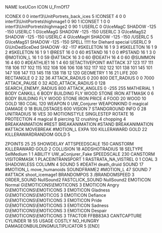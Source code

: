 NAME IceUCon
ICON 			U_FrnOf17

ICONEX 0 0 interf3\UnitPortrets\_back_ices 5
ICONSET 4 0 0 interf3\UnitPortrets\highmage1 0 90 1
ICONSET 1 0 0 interf3\UnitPortrets\highmage2 0 90 1
USERLC 			0 G\IceMagC SHADOW -125 -150
USERLC 			1 G\IceMagG SHADOW -125 -150
USERLC 			3 G\IceMagS2 SHADOW -125 -150
USERLC 			4 G\IceMagH SHADOW -125 -150
/USERLC 		 5 G\IceMagS1 SHADOW -125 -150  SPELL !!!!! for Diehard special
USERLC 			9 G\UnDedSceDed SHADOW -92 -117
#SKELETON               16 1 9 3
#SKELETON               16 1 9 2
#SKELETON               16 1 9 1
@REST      		16 0 0 60
#STAND     		16 1 0 0
#PSTAND    		16 1 3 0
@MOTION_L  		16 1 0 59
@ATTACK    		16 3 0 60
@DEATH     		16 4 0 60
@SUMMON     		16 4 60 0 
#DEATHLIE1 		16 1 4 60
SETACTIVEPOINT #ATTACK 37 123 117 111 118 106 117 102 115 102 108 106 106 108 102 117 102 122 101 138 101 145 101 147 108 147 113 145 118 138 118 12 120
GEOMETRY 		1 16 21
LIFE     		200
RECTANGLE 		0 2 32 36
ATTACK_RADIUS 		0 200 800
DET_RADIUS 		0 0 7000
ATTACK_PAUSE 		0 32
ADD_ATTACK_RADIUS	0 128
SEARCH_ENEMY_RADIUS 	800
ATTACK_ANGLES 	 	0 -255 255
MATHERIAL 		1 BODY
CANKILL 		6 BODY BUILDING FLY WOOD STONE IRON
ATTMASK 0 6 BODY BUILDING FLY WOOD STONE IRON
PRICE 			4 FOOD 20 WOOD 10 GOLD 180 COAL 120
WEAPON 			0 UW_Conjurer
WEAPONKIND 		0 magical
DAMAGE  		0 18
BUILDSTAGES 		600
VISION 			7
STANDGROUND
INFO 			0 28
UNITRADIUS 		16
VES 			30
MOTIONSTYLE 		SINGLESTEP
ROTATE 			16
PROTECTION 		4 magical 8 piercing 12 crushing 4 chopping 4 
BREAKANIMATION 		#REST
BREAKANIMATION 		#STAND
BREAKANIMATION 		#ATTACK
MOVEBREAK 		#MOTION_L
EXPA 			100
KILLERAWARD             GOLD 22
KILLERAWARDRANDOM       GOLD 5

ZPOINTS 25 25
SHOWDELAY
ATTSPEEDSCALE 150
CANSTORM
KILLERAWARD		GOLD 2
COLLISION 18
ADDSHOTRADIUS 18
SELTYPE SelMedium 1 1
ABILITY			UW_aConjurer_Fake
SPEEDSCALE 230
CANSTORM
VISITORMASK 1
PLACEINTRANSPORT 1
RASTRATA_NA_VISTREL 0 1 COAL 3
SHADOWLESS
COLUMN 4
SOUND 5 #DEATH death_druid
SOUND 17 #MOTION_L move_humanoids
SOUNDFRAME2 #MOTION_L 47
SOUND 7 #ATTACK shoot_icemage1
BRANDOMPOS 3
/BRANDOMSPEED 3
ORDER_SOUND NullSound2
FASTCLICK_SOUND NullSound2
EMOTICON Normal G\EMOTICONS\EMOTICONS 3
EMOTICON Angry G\EMOTICONS\EMOTICONS 3
EMOTICON Gladness G\EMOTICONS\EMOTICOS 3
EMOTICON Defiance G\EMOTICONS\EMOTICONS 3
EMOTICON Pride G\EMOTICONS\EMOTICONS 3
EMOTICON Sadness G\EMOTICONS\EMOTICONS 3
EMOTICON Despair G\EMOTICONS\EMOTICONS 3
TFACTOR FFBB83A3
CANTCAPTURE
CYLINDER 18 55
USAGE COSTLY
NO_HUNGRY
DAMAGEONBUILDINGMULTIPLICATOR 5
[END]
